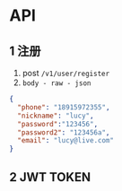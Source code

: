 # API


## 1 注册
1. post `/v1/user/register`
2. `body - raw - json`

```json
{
  "phone": "18915972355",
  "nickname": "lucy",
  "password":"123456",
  "password2": "123456a",
  "email": "lucy@live.com"
}
```

## 2 JWT TOKEN

